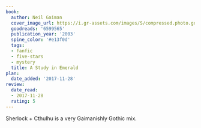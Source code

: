```yaml
---
book:
  author: Neil Gaiman
  cover_image_url: https://i.gr-assets.com/images/S/compressed.photo.goodreads.com/books/1247023701l/6599565.jpg
  goodreads: '6599565'
  publication_year: '2003'
  spine_color: '#e13f0d'
  tags:
  - fanfic
  - five-stars
  - mystery
  title: A Study in Emerald
plan:
  date_added: '2017-11-28'
review:
  date_read:
  - 2017-11-28
  rating: 5
---
```


Sherlock + Cthulhu is a very Gaimanishly Gothic mix.
